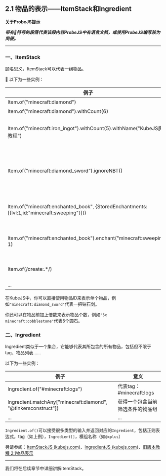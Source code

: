 ## 2.1 物品的表示——ItemStack和Ingredient

**关于ProbeJS提示**

***带有🔎符号的段落代表该段内容ProbeJS中有语言文档，或使用ProbeJS编写较为简便。***

---

### 一、ItemStack

顾名思义，ItemStack可以代表一组物品。

🔎 以下为一些实例：

| **例子**                                                     | 解释                                                |
| ------------------------------------------------------------ | --------------------------------------------------- |
| Item.of("minecraft:diamond")                                 | 1个铁锭                                             |
| Item.of("minecraft:diamond").withCount(6)                    | 4个铁锭                                             |
| Item.of("minecraft:iron_ingot").withCount(5).withName("KubeJS魔改教程") | 5个名字为"KubeJS魔改教程"的铁锭                     |
| Item.of("minecraft:diamond_sword").ignoreNBT()               | 忽略了NBT的钻石剑（多用于忽略物品耐久、附魔等属性） |
| Item.of("minecraft:enchanted_book", {StoredEnchantments:[{lvl:1,id:"minecraft:sweeping"}]}) | 横扫之刃I附魔书（直接添加NBT例子）                  |
| Item.of("minecraft:enchanted_book").enchant("minecraft:sweeping", 1) | 横扫之刃I附魔书（使用函数添加NBT例子）              |
| Item.of(/create:.*/)                                         | 所有机械动力物品（正则表达式）                      |
| ...                                                          | ...                                                 |

在KubeJS中，你可以直接使用物品ID来表示单个物品，例如`"minecraft:diamond_sword"`代表一把钻石剑。

你还可以在物品前加上倍数来表示物品个数，例如`"5x minecraft:cobblestone"`代表5个圆石。

### 二、Ingredient

Ingredient类似于一个集合，它能够代表其所包含的所有物品，包括但不限于tag、物品列表......

以下为一些实例：

| 例子                                                         | 意义                             |
| ------------------------------------------------------------ | -------------------------------- |
| Ingredient.of("#minecraft:logs")                             | 代表tag：#minecraft:logs         |
| Ingredient.matchAny["minecraft:diamond", "@tinkersconstruct"]) | 获得一个包含当前筛选条件的物品组 |
| ...                                                          | ...                              |

`Ingredient.of()`可以接受很多类型的输入并返回对应的`Ingredient`，包括正则表达式，tag（如上例），`Ingredient[]`，模组名称（如`@xplus`）

另请参阅：[ItemStackJS (kubejs.com)](https://kubejs.com/wiki/kubejs/ItemStackJS/)、[IngredientJS (kubejs.com)](https://kubejs.com/wiki/kubejs/IngredientJS/)、[旧版本教程 2.1物品表示](https://www.mcbbs.net/thread-1207772-1-1.html)

---

我们将在后续章节中详细讲解ItemStack。